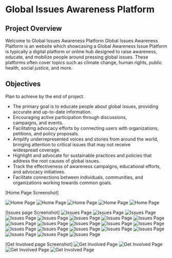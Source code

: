 # Global Issues Awareness Platform
## Project Overview 
Welcome to Global Issues Awareness Platform
Global Issues Awareness Platform is an website which showcasing a Global Awareness Issue Platform is typically a digital platform or online hub designed to raise awareness, educate, and mobilize people around pressing global issues. These platforms often cover topics such as climate change, human rights, public health, social justice, and more. 

## Objectives
Plan to achieve by the end of project.

- The primary goal is to educate people about global issues, providing accurate and up-to-date information.
- Encouraging active participation through discussions, campaigns, and events.
- Facilitating advocacy efforts by connecting users with organizations, petitions, and policy proposals.
- Amplify underrepresented voices and stories from around the world, bringing attention to critical issues that may not receive widespread coverage.
- Highlight and advocate for sustainable practices and policies that address the root causes of global issues.
- Track the effectiveness of awareness campaigns, educational efforts, and advocacy initiatives.
- Facilitate connections between individuals, communities, and organizations working towards common goals.

[Home Page Screenshot]

![Home Page](./images/homepage1.png)
![Home Page](./images/homepage2.png)
![Home Page](./images/homepage3.png)
![Home Page](./images/homepage4.png)
![Home Page](./images/homepage5.png)


[Issues page Screenshot]
![Issues Page](./images/issues1.png)
![Issues Page](./images/issues2.png)
![Issues Page](./images/issues3.png)
![Issues Page](./images/issues4.png)
![Issues Page](./images/issues5.png)
![Issues Page](./images/issues6.png)
![Issues Page](./images/issues7.png)
![Issues Page](./images/issues8.png)
![Issues Page](./images/issues9.png)
![Issues Page](./images/issues10.png)
![Issues Page](./images/issues11.png)
![Issues Page](./images/issues12.png)
![Issues Page](./images/issues13.png)
![Issues Page](./images/issues14.png)
![Issues Page](./images/issues15.png)
![Issues Page](./images/issues16.png)
![Issues Page](./images/issues17.png)
![Issues Page](./images/issues18.png)
![Issues Page](./images/issues19.png)
![Issues Page](./images/issues20.png)
![Issues Page](./images/issues21.png)

[Get Involved page Screenshot]
![Get Involved Page](./images/get%20involved1.png)
![Get Involved Page](./images/get%20involved2.png)
![Get Involved Page](./images/get%20involved3.png)
![Get Involved Page](./images/get%20involved4.png)
